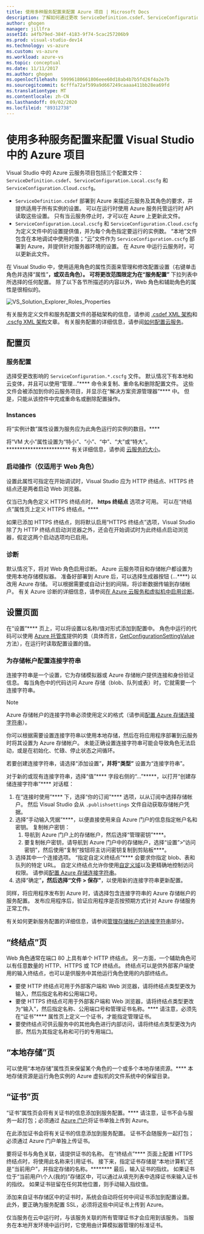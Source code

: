 ```yaml
---
title: 使用多种服务配置来配置 Azure 项目 | Microsoft Docs
description: 了解如何通过更改 ServiceDefinition.csdef、ServiceConfiguration.Local.cscfg 和 ServiceConfiguration.Cloud.cscfg 文件来配置 Azure 云服务项目。
author: ghogen
manager: jillfra
assetId: a4fb79ed-384f-4183-9f74-5cac257206b9
ms.prod: visual-studio-dev14
ms.technology: vs-azure
ms.custom: vs-azure
ms.workload: azure-vs
ms.topic: conceptual
ms.date: 11/11/2017
ms.author: ghogen
ms.openlocfilehash: 59996180661806eee60d18ab4b7b5fd26f4a2e7b
ms.sourcegitcommit: 6cfffa72af599a9d667249caaaa411bb28ea69fd
ms.translationtype: MT
ms.contentlocale: zh-CN
ms.lasthandoff: 09/02/2020
ms.locfileid: "89312738"
---
```

# <a name="configuring-your-azure-project-in-visual-studio-to-use-multiple-service-configurations"></a>使用多种服务配置来配置 Visual Studio 中的 Azure 项目

Visual Studio 中的 Azure 云服务项目包括三个配置文件：`ServiceDefinition.csdef`、`ServiceConfiguration.Local.cscfg` 和 `ServiceConfiguration.Cloud.cscfg`。

- `ServiceDefinition.csdef` 部署到 Azure 来描述云服务及其角色的要求，并提供适用于所有实例的设置。 可以在运行时使用 Azure 服务托管运行时 API 读取这些设置。 只有当云服务停止时，才可以在 Azure 上更新此文件。
- `ServiceConfiguration.Local.cscfg` 和 `ServiceConfiguration.Cloud.cscfg` 为定义文件中的设置提供值，并为每个角色指定要运行的实例数。 “本地”文件包含在本地调试中使用的值；“云”文件作为 `ServiceConfiguration.cscfg` 部署到 Azure，并提供针对服务器环境的设置。 在 Azure 中运行云服务时，可以更新此文件。

在 Visual Studio 中，使用适用角色的属性页面来管理和修改配置设置（右键单击角色并选择“属性”****，或双击角色）。 可将更改范围限定为在“服务配置”**** 下拉列表中所选择的任何配置。 除了以下各节所描述的内容以外，Web 角色和辅助角色的属性是很相似的。

![VS_Solution_Explorer_Roles_Properties](./media/vs-azure-tools-multiple-services-project-configurations/IC784076.png)

有关服务定义文件和服务配置文件的基础架构的信息，请参阅 [.csdef XML 架构](/azure/cloud-services/schema-csdef-file)和 [.cscfg XML 架构](/azure/cloud-services/schema-cscfg-file)文章。 有关服务配置的详细信息，请参阅[如何配置云服务](/azure/cloud-services/cloud-services-how-to-configure-portal)。

## <a name="configuration-page"></a>配置页

### <a name="service-configuration"></a>服务配置

选择受更改影响的 `ServiceConfiguration.*.cscfg` 文件。 默认情况下有本地和云变体，并且可以使用“管理...”**** 命令来复制、重命名和删除配置文件。 这些文件会被添加到你的云服务项目，并显示在“解决方案资源管理器”**** 中。 但是，只能从该控件中完成重命名或删除配置操作。

### <a name="instances"></a>Instances

将“实例计数”属性设置为服务应为此角色运行的实例的数目。****

将“VM 大小”属性设置为“特小”、“小”、“中”、“大”或“特大”。************************  有关详细信息，请参阅 [云服务的大小](/azure/cloud-services/cloud-services-sizes-specs)。

### <a name="startup-action-web-role-only"></a>启动操作（仅适用于 Web 角色）

设置此属性可指定在开始调试时，Visual Studio 应为 HTTP 终结点、HTTPS 终结点还是两者启动 Web 浏览器。

仅当已为角色定义 HTTPS 终结点时， **https 终结点** 选项才可用。 可以在“终结点”属性页上定义 HTTPS 终结点。****

如果已添加 HTTPS 终结点，则将默认启用“HTTPS 终结点”选项，Visual Studio 除了为 HTTP 终结点启动浏览器之外，还会在开始调试时为此终结点启动浏览器，假定这两个启动选项均已启用。

### <a name="diagnostics"></a>诊断

默认情况下，将对 Web 角色启用诊断。 Azure 云服务项目和存储帐户都设置为使用本地存储模拟器。 准备好部署到 Azure 后，可以选择生成器按钮 (…****) 以改用 Azure 存储。 可以根据需要或自动计划的间隔，将诊断数据传输到存储帐户。 有关 Azure 诊断的详细信息，请参阅[在 Azure 云服务和虚拟机中启用诊断](/azure/cloud-services/cloud-services-dotnet-diagnostics)。

## <a name="settings-page"></a>设置页面

在“设置”**** 页上，可以将设置以名称/值对形式添加到配置中。 角色中运行的代码可以使用 [Azure 托管库](/previous-versions/azure/dn602775(v=azure.11))提供的类（具体而言，[GetConfigurationSettingValue](/previous-versions/azure/reference/ee772857(v=azure.100)) 方法），在运行时读取配置设置的值。

### <a name="configuring-a-connection-string-for-a-storage-account"></a>为存储帐户配置连接字符串

连接字符串是一个设置，它为存储模拟器或 Azure 存储帐户提供连接和身份验证信息。 每当角色中的代码访问 Azure 存储（blob、队列或表）时，它就需要一个连接字符串。

> [!Note]
> Azure 存储帐户的连接字符串必须使用定义的格式（请参阅[配置 Azure 存储连接字符串](/azure/storage/common/storage-configure-connection-string)）。

你可以根据需要设置连接字符串以使用本地存储，然后在将应用程序部署到云服务时将其设置为 Azure 存储帐户。 未能正确设置连接字符串可能会导致角色无法启动，或是在初始化、忙碌、停止状态之间循环。

若要创建连接字符串，请选择“添加设置”****，并将“类型”**** 设置为“连接字符串”。

对于新的或现有连接字符串，选择“值”**** 字段右侧的“...”*****，以打开“创建存储连接字符串”**** 对话框：

1. 在“连接时使用”**** 下，选择“你的订阅”**** 选项，以从订阅中选择存储帐户。 然后 Visual Studio 会从 `.publishsettings` 文件自动获取存储帐户凭据。
1. 选择“手动输入凭据”****，以便直接使用来自 Azure 门户的信息指定帐户名和密钥。 复制帐户密钥：
    1. 导航到 Azure 门户上的存储帐户，然后选择“管理密钥”****。
    1. 要复制帐户密钥，请导航到 Azure 门户中的存储帐户，选择“设置”>“访问密钥”，然后使用“复制”按钮将主访问密钥复制到剪贴板****。
1. 选择其中一个连接选项。 “指定自定义终结点”**** 会要求你指定 blob、表和队列的特定 URL。 自定义终结点允许你使用[自定义域](/azure/storage/blobs/storage-custom-domain-name)以及更精确地控制访问权限。 请参阅[配置 Azure 存储连接字符串](/azure/storage/common/storage-configure-connection-string)。
1. 选择“确定”****，然后选择“文件 > 保存”****，以使用新的连接字符串更新配置。

同样，将应用程序发布到 Azure 时，请选择包含连接字符串的 Azure 存储帐户的服务配置。 发布应用程序后，验证应用程序是否按预期方式针对 Azure 存储服务正常工作。

有关如何更新服务配置的详细信息，请参阅[管理存储帐户的连接字符串](vs-azure-tools-configure-roles-for-cloud-service.md#manage-connection-strings-for-storage-accounts)部分。

## <a name="endpoints-page"></a>“终结点”页

Web 角色通常在端口 80 上具有单个 HTTP 终结点。 另一方面，一个辅助角色可以有任意数量的 HTTP、HTTPS 或 TCP 终结点。 终结点可以是供外部客户端使用的输入终结点，也可以是供服务中其他运行角色使用的内部终结点。

- 要使 HTTP 终结点可用于外部客户端和 Web 浏览器，请将终结点类型更改为输入，然后指定名称和公用端口号。
- 要使 HTTPS 终结点可用于外部客户端和 Web 浏览器，请将终结点类型更改为“输入”，然后指定名称、公用端口号和管理证书名称。**** 请注意，必须先在“证书”**** 属性页上定义一个证书，才能指定管理证书。
- 要使终结点可供云服务中的其他角色进行内部访问，请将终结点类型更改为内部，然后为其指定名称和可行的专用端口。

## <a name="local-storage-page"></a>“本地存储”页

可以使用“本地存储”属性页来保留某个角色的一个或多个本地存储资源。**** 本地存储资源是运行角色实例的 Azure 虚拟机的文件系统中的保留目录。

## <a name="certificates-page"></a>“证书”页

“证书”属性页会将有关证书的信息添加到服务配置。**** 请注意，证书不会与服务一起打包；必须通过 [Azure 门户](https://portal.azure.com)将证书单独上传到 Azure。

在此添加证书会将有关证书的信息添加到服务配置。 证书不会随服务一起打包；必须通过 Azure 门户单独上传证书。

要将证书与角色关联，请提供证书的名称。 在“终结点”**** 页面上配置 HTTPS 终结点时，将使用此名称来引用证书。 接下来，指定证书存储是“本地计算机”还是“当前用户”，并指定存储的名称。******** 最后，输入证书的指纹。 如果证书位于“当前用户\个人(我的)”存储区中，可以通过从填充列表中选择证书来输入证书的指纹。 如果证书驻留在任何其他位置，则手动输入指纹值。

添加来自证书存储区中的证书时，系统会自动将任何中间证书添加到配置设置。 此外，要正确为服务配置 SSL，必须将这些中间证书上传到 Azure。

仅当服务在云中运行时，与该服务关联的所有管理证书才会应用到该服务。 当服务在本地开发环境中运行时，它使用由计算模拟器管理的标准证书。
